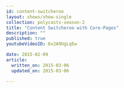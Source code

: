 ```yaml
---
id: content-switcheroo
layout: shows/show-single
collection: polycasts-season-2
title: "Content Switcheroo with Core-Pages"
description: ""
published: true
youtubeVideoID: 6x2A9UgLqEw

date: 2015-02-09
article:
  written_on: 2015-03-06
  updated_on: 2015-03-06

---
```

